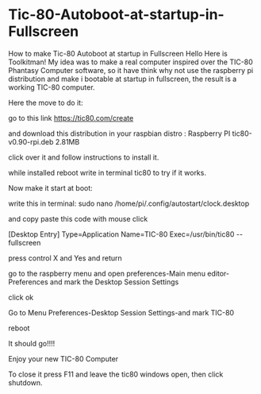 # Tic-80-Autoboot-at-startup-in-Fullscreen
How to make Tic-80 Autoboot at startup in Fullscreen
Hello Here is Toolkitman!
My idea was to make a real computer inspired over the TIC-80 Phantasy Computer software,
so it have think why not use the raspberry pi distribution and make i bootable at startup 
in fullscreen, the result is a working TIC-80 computer.

Here the move to do it:

go to this link https://tic80.com/create

and download this distribution in your raspbian distro : Raspberry PI	tic80-v0.90-rpi.deb	2.81MB

click over it and follow instructions to install it.

while installed reboot write in terminal tic80 to try if it works.

Now make it start at boot:


write this in terminal: sudo nano /home/pi/.config/autostart/clock.desktop

and copy paste this code with mouse click 

[Desktop Entry]
Type=Application
Name=TIC-80
Exec=/usr/bin/tic80 --fullscreen

press control X and Yes and return

go to the raspberry menu and open preferences-Main menu editor-Preferences and mark the Desktop Session Settings

click ok

Go to Menu Preferences-Desktop Session Settings-and mark TIC-80


reboot

It should go!!!!

Enjoy your new TIC-80 Computer

To close it press F11 and leave the tic80 windows open, then click shutdown.




